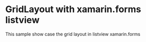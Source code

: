 # GridLayout with xamarin.forms listview
This sample show case the grid layout in listview xamarin.forms
